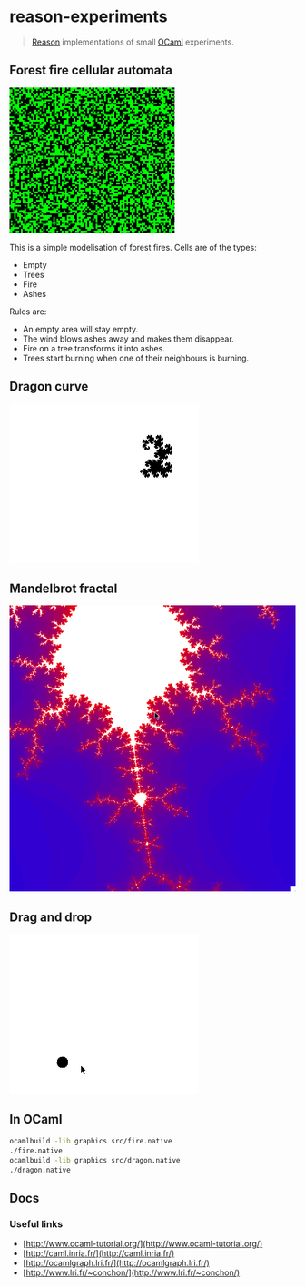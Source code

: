 # reason-experiments

> [Reason](https://facebook.github.io/reason/) implementations of small [OCaml](https://ocaml.org) experiments.

## Forest fire cellular automata

![GIF of the forest fire in X11](docs/ocaml-fire.gif)

This is a simple modelisation of forest fires. Cells are of the types:

- Empty
- Trees
- Fire
- Ashes

Rules are:

- An empty area will stay empty.
- The wind blows ashes away and makes them disappear.
- Fire on a tree transforms it into ashes.
- Trees start burning when one of their neighbours is burning.

## Dragon curve

![GIF of the dragon curve in X11](docs/ocaml-dragon.gif)

## Mandelbrot fractal

![GIF of the mandelbrot fractal in X11](docs/ocaml-mandelbrot.gif)

## Drag and drop

![GIF of the drag and drop in X11](docs/ocaml-dragndrop.gif)

## In OCaml


```sh
ocamlbuild -lib graphics src/fire.native
./fire.native
ocamlbuild -lib graphics src/dragon.native
./dragon.native
```

## Docs

### Useful links

- [http://www.ocaml-tutorial.org/](http://www.ocaml-tutorial.org/)
- [http://caml.inria.fr/](http://caml.inria.fr/)
- [http://ocamlgraph.lri.fr/](http://ocamlgraph.lri.fr/)
- [http://www.lri.fr/~conchon/](http://www.lri.fr/~conchon/)
